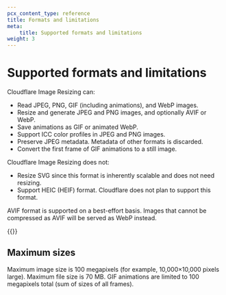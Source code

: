```yaml
---
pcx_content_type: reference
title: Formats and limitations
meta:
    title: Supported formats and limitations
weight: 3
---
```


# Supported formats and limitations

Cloudflare Image Resizing can:

- Read JPEG, PNG, GIF (including animations), and WebP images.
- Resize and generate JPEG and PNG images, and optionally AVIF or WebP.
- Save animations as GIF or animated WebP.
- Support ICC color profiles in JPEG and PNG images.
- Preserve JPEG metadata. Metadata of other formats is discarded.
- Convert the first frame of GIF animations to a still image.

Cloudflare Image Resizing does not:

- Resize SVG since this format is inherently scalable and does not need resizing.
- Support HEIC (HEIF) format. Cloudflare does not plan to support this format.

AVIF format is supported on a best-effort basis. Images that cannot be compressed as AVIF will be served as WebP instead.

{{<render file="_svg.md">}}

## Maximum sizes

Maximum image size is 100 megapixels (for example, 10,000×10,000 pixels large). Maximum file size is 70 MB. GIF animations are limited to 100 megapixels total (sum of sizes of all frames).

